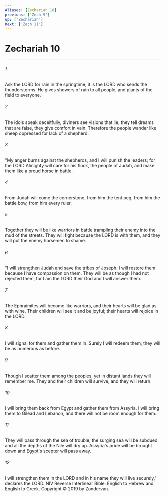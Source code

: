 ```yaml
---
Aliases: [Zechariah 10]
previous: ['Zech 9']
up: ['Zechariah']
next: ['Zech 11']
---
```

# Zechariah 10

***


###### 1 
Ask the LORD for rain in the springtime; it is the LORD who sends the thunderstorms. He gives showers of rain to all people, and plants of the field to everyone. 

###### 2 
The idols speak deceitfully, diviners see visions that lie; they tell dreams that are false, they give comfort in vain. Therefore the people wander like sheep oppressed for lack of a shepherd. 

###### 3 
"My anger burns against the shepherds, and I will punish the leaders; for the LORD Almighty will care for his flock, the people of Judah, and make them like a proud horse in battle. 

###### 4 
From Judah will come the cornerstone, from him the tent peg, from him the battle bow, from him every ruler. 

###### 5 
Together they will be like warriors in battle trampling their enemy into the mud of the streets. They will fight because the LORD is with them, and they will put the enemy horsemen to shame. 

###### 6 
"I will strengthen Judah and save the tribes of Joseph. I will restore them because I have compassion on them. They will be as though I had not rejected them, for I am the LORD their God and I will answer them. 

###### 7 
The Ephraimites will become like warriors, and their hearts will be glad as with wine. Their children will see it and be joyful; their hearts will rejoice in the LORD. 

###### 8 
I will signal for them and gather them in. Surely I will redeem them; they will be as numerous as before. 

###### 9 
Though I scatter them among the peoples, yet in distant lands they will remember me. They and their children will survive, and they will return. 

###### 10 
I will bring them back from Egypt and gather them from Assyria. I will bring them to Gilead and Lebanon, and there will not be room enough for them. 

###### 11 
They will pass through the sea of trouble; the surging sea will be subdued and all the depths of the Nile will dry up. Assyria's pride will be brought down and Egypt's scepter will pass away. 

###### 12 
I will strengthen them in the LORD and in his name they will live securely," declares the LORD. NIV Reverse Interlinear Bible: English to Hebrew and English to Greek. Copyright © 2019 by Zondervan.
